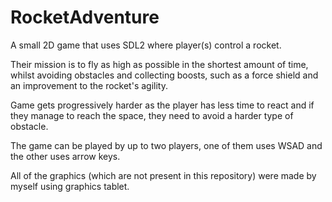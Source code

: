 # RocketAdventure

A small 2D game that uses SDL2 where player(s) control a rocket.

Their mission is to fly as high as possible in the shortest amount of time, whilst avoiding obstacles and collecting boosts, such as a force shield and an improvement to the rocket's agility.

Game gets progressively harder as the player has less time to react and if they manage to reach the space, they need to avoid a harder type of obstacle.

The game can be played by up to two players, one of them uses WSAD and the other uses arrow keys.

All of the graphics (which are not present in this repository) were made by myself using graphics tablet.
